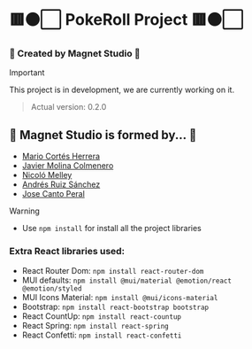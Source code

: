 # 🟥⚫⬜ PokeRoll Project 🟥⚫⬜
### 🧲 Created by Magnet Studio 🧲

> [!IMPORTANT]
> This project is in development, we are currently working on it.

> Actual version: 0.2.0

## 📜 Magnet Studio is formed by... 📜
- [Mario Cortés Herrera](https://github.com/SimulationOfMario)
- [Javier Molina Colmenero](https://github.com/CreatorBeastGD)
- [Nicoló Melley](https://github.com/Mel-Nicolo)
- [Andrés Ruiz Sánchez](https://github.com/andresruiiz)
- [Jose Canto Peral](https://github.com/Anon2148)

> [!WARNING]
> - Use ```npm install``` for install all the project libraries
> ### Extra React libraries used:
> - React Router Dom: ```npm install react-router-dom```
> - MUI defaults: ```npm install @mui/material @emotion/react @emotion/styled```
> - MUI Icons Material: ```npm install @mui/icons-material```
> - Bootstrap: ```npm install react-bootstrap bootstrap```
> - React CountUp: ```npm install react-countup```
> - React Spring: ```npm install react-spring```
> - React Confetti: ```npm install react-confetti```
